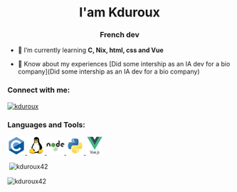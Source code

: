 <h1 align="center">I'am Kduroux</h1>
<h3 align="center">French dev</h3>

- 🌱 I’m currently learning **C, Nix, html, css and Vue**

- 📄 Know about my experiences [Did some intership as an IA dev for a bio company](Did some intership as an IA dev for a bio company)

<h3 align="left">Connect with me:</h3>
<p align="left">
<a href="https://dev.to/kduroux" target="blank"><img align="center" src="https://raw.githubusercontent.com/rahuldkjain/github-profile-readme-generator/master/src/images/icons/Social/devto.svg" alt="kduroux" height="30" width="40" /></a>
</p>

<h3 align="left">Languages and Tools:</h3>
<p align="left"> <a href="https://www.cprogramming.com/" target="_blank" rel="noreferrer"> <img src="https://raw.githubusercontent.com/devicons/devicon/master/icons/c/c-original.svg" alt="c" width="40" height="40"/> </a> <a href="https://www.linux.org/" target="_blank" rel="noreferrer"> <img src="https://raw.githubusercontent.com/devicons/devicon/master/icons/linux/linux-original.svg" alt="linux" width="40" height="40"/> </a> <a href="https://nodejs.org" target="_blank" rel="noreferrer"> <img src="https://raw.githubusercontent.com/devicons/devicon/master/icons/nodejs/nodejs-original-wordmark.svg" alt="nodejs" width="40" height="40"/> </a> <a href="https://www.python.org" target="_blank" rel="noreferrer"> <img src="https://raw.githubusercontent.com/devicons/devicon/master/icons/python/python-original.svg" alt="python" width="40" height="40"/> </a> <a href="https://vuejs.org/" target="_blank" rel="noreferrer"> <img src="https://raw.githubusercontent.com/devicons/devicon/master/icons/vuejs/vuejs-original-wordmark.svg" alt="vuejs" width="40" height="40"/> </a> </p>

<p>&nbsp;<img align="center" src="https://github-readme-stats.vercel.app/api?username=kduroux42&show_icons=true&theme=tokyonight&locale=en" alt="kduroux42" /></p>

<p><img align="center" src="https://github-readme-streak-stats.herokuapp.com/?user=kduroux42&" alt="kduroux42" /></p>
